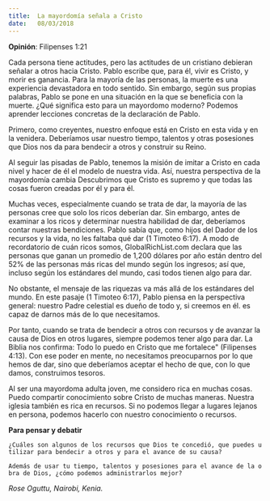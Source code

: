 ```yaml
---
title:  La mayordomía señala a Cristo 
date:   08/03/2018
---
```


**Opinión**: Filipenses 1:21 

Cada persona tiene actitudes, pero las actitudes de un cristiano debieran señalar a otros hacia Cristo. Pablo escribe que, para él, vivir es Cristo, y morir es ganancia. Para la mayoría de las personas, la muerte es una experiencia devastadora en todo sentido. Sin embargo, según sus propias palabras, Pablo se pone en una situación en la que se beneficia con la muerte. ¿Qué significa esto para un mayordomo moderno? Podemos aprender lecciones concretas de la declaración de Pablo. 

Primero, como creyentes, nuestro enfoque está en Cristo en esta vida y en la venidera. Deberíamos usar nuestro tiempo, talentos y otras posesiones que Dios nos da para bendecir a otros y construir su Reino. 

Al seguir las pisadas de Pablo, tenemos la misión de imitar a Cristo en cada nivel y hacer de él el modelo de nuestra vida. Así, nuestra perspectiva de la mayordomía cambia Descubrimos que Cristo es supremo y que todas las cosas fueron creadas por él y para él. 

Muchas veces, especialmente cuando se trata de dar, la mayoría de las personas cree que solo los ricos deberían dar. Sin embargo, antes de examinar a los ricos y determinar nuestra habilidad de dar, deberíamos contar nuestras bendiciones. Pablo sabía que, como hijos del Dador de los recursos y la vida, no les faltaba qué dar (1 Timoteo 6:17). A modo de recordatorio de cuán ricos somos, GlobalRichList.com declara que las personas que ganan un promedio de 1,200 dólares por año están dentro del 52% de las personas más ricas del mundo según los ingresos; así que, incluso según los estándares del mundo, casi todos tienen algo para dar. 

No obstante, el mensaje de las riquezas va más allá de los estándares del mundo. En este pasaje (1 Timoteo 6:17), Pablo piensa en la perspectiva general: nuestro Padre celestial es dueño de todo y, si creemos en él. es capaz de darnos más de lo que necesitamos. 

Por tanto, cuando se trata de bendecir a otros con recursos y de avanzar la causa de Dios en otros lugares, siempre podemos tener algo para dar. La Biblia nos confirma: Todo lo puedo en Cristo que me fortalece" (Filipenses 4:13). Con ese poder en mente, no necesitamos preocuparnos por lo que hemos de dar, sino que deberíamos aceptar el hecho de que, con lo que damos, construimos tesoros. 

Al ser una mayordoma adulta joven, me considero rica en muchas cosas. Puedo compartir conocimiento sobre Cristo de muchas maneras. Nuestra iglesia también es rica en recursos. Si no podemos llegar a lugares lejanos en persona, podemos hacerlo con nuestro conocimiento o recursos. 

**Para pensar y debatir**

`¿Cuáles son algunos de los recursos que Dios te concedió, que puedes utilizar para bendecir a otros y para el avance de su causa?`

`Además de usar tu tiempo, talentos y posesiones para el avance de la obra de Dios, ¿cómo podemos administrarlos mejor?`

_Rose Oguttu, Nairobi, Kenia._